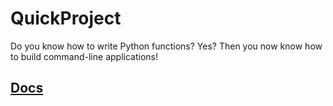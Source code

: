 # QuickProject

Do you know how to write Python functions? Yes? Then you now know how to build command-line applications!

## [Docs](https://qpro-doc.rhythmlian.cn/)

